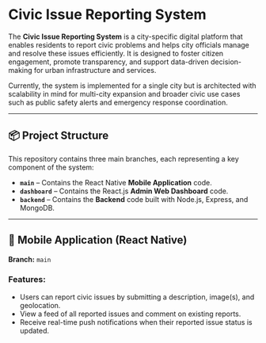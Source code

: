 # Civic Issue Reporting System

The **Civic Issue Reporting System** is a city-specific digital platform that enables residents to report civic problems and helps city officials manage and resolve these issues efficiently. It is designed to foster citizen engagement, promote transparency, and support data-driven decision-making for urban infrastructure and services.

Currently, the system is implemented for a single city but is architected with scalability in mind for multi-city expansion and broader civic use cases such as public safety alerts and emergency response coordination.

---

## 📦 Project Structure

This repository contains three main branches, each representing a key component of the system:

- **`main`** – Contains the React Native **Mobile Application** code.
- **`dashboard`** – Contains the React.js **Admin Web Dashboard** code.
- **`backend`** – Contains the **Backend** code built with Node.js, Express, and MongoDB.

---

## 📱 Mobile Application (React Native)

**Branch:** `main`

### Features:
- Users can report civic issues by submitting a description, image(s), and geolocation.
- View a feed of all reported issues and comment on existing reports.
- Receive real-time push notifications when their reported issue status is updated.


